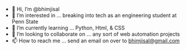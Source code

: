 - 👋 Hi, I’m @bhimjisal
- 👀 I’m interested in ... breaking into tech as an engineering student at Penn State
- 🌱 I’m currently learning ... Python, Html, & CSS
- 💞️ I’m looking to collaborate on ... any sort of web automation projects
- 📫 How to reach me ... send an email on over to bhimjisal@gmail.com

<!---
bhimjisal/bhimjisal is a ✨ special ✨ repository because its `README.md` (this file) appears on your GitHub profile.
You can click the Preview link to take a look at your changes.
--->
